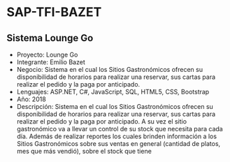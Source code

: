 # SAP-TFI-BAZET
## Sistema Lounge Go

* Proyecto: Lounge Go 
* Integrante: Emilio Bazet
* Negocio: Sistema en el cual los Sitios Gastronómicos ofrecen su disponibilidad de horarios para realizar una reservar, sus cartas para realizar el pedido y la paga por anticipado.
* Lenguajes: ASP.NET, C#, JavaScript, SQL, HTML5, CSS, Bootstrap 
* Año: 2018 
* Descripción: Sistema en el cual los Sitios Gastronómicos ofrecen su disponibilidad de horarios para realizar una reservar, sus cartas para realizar el pedido y la paga por anticipado.  A su vez el sitio gastronómico va a llevar un control de su stock que necesita para cada día. Además de realizar reportes los cuales brinden información a los Sitios Gastronómicos sobre sus ventas en general (cantidad de platos, mes que más vendió), sobre el stock que tiene
